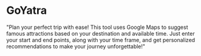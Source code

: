 # GoYatra
"Plan your perfect trip with ease! This tool uses Google Maps to suggest famous attractions based on your destination and available time. Just enter your start and end points, along with your time frame, and get personalized recommendations to make your journey unforgettable!"
